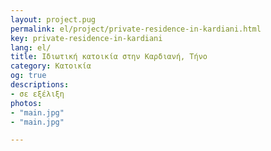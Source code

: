 ```yaml
---
layout: project.pug
permalink: el/project/private-residence-in-kardiani.html
key: private-residence-in-kardiani
lang: el/
title: Ιδιωτική κατοικία στην Καρδιανή, Τήνο
category: Κατοικία
og: true
descriptions:
- σε εξέλιξη
photos:
- "main.jpg"
- "main.jpg"

---
```

